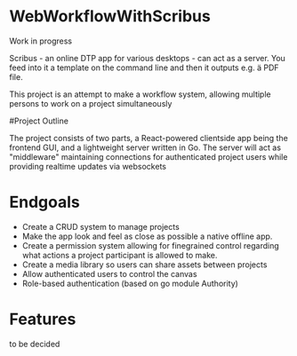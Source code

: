 # WebWorkflowWithScribus
Work in progress

Scribus - an online DTP app for various desktops - can act as a server.
You feed into it a template on the command line and then it outputs e.g. ä PDF file.

This project is an attempt to make a workflow system, allowing multiple persons to work on a project simultaneously

#Project Outline

The project consists of two parts, a React-powered clientside app being the frontend GUI, and a lightweight server written in Go. The server will act as "middleware" maintaining connections for authenticated project users while providing realtime updates via websockets

# Endgoals
* Create a CRUD system to manage projects
* Make the app look and feel as close as possible a native offline app.
* Create a permission system allowing for finegrained control regarding what actions a project participant is allowed to make.
* Create a media library so users can share assets between projects
* Allow authenticated users to control the canvas	
* Role-based authentication (based on go module Authority)

# Features
to be decided
